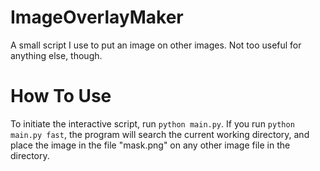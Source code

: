 # ImageOverlayMaker

A small script I use to put an image on other images. Not too useful for anything else, though.

# How To Use

To initiate the interactive script, run `python main.py`. If you run `python main.py fast`, the program will search the
current working directory, and place the image in the file "mask.png" on any other image file in the directory.
